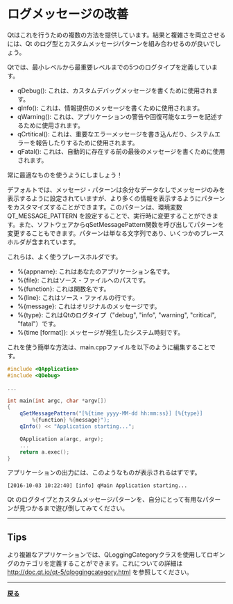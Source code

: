 # ログメッセージの改善

Qtはこれを行うための複数の方法を提供しています。結果と複雑さを両立させるには、Qt のログ型とカスタムメッセージパターンを組み合わせるのが良いでしょう。

Qtでは、最小レベルから最重要レベルまでの5つのログタイプを定義しています。

* qDebug(): これは、カスタムデバッグメッセージを書くために使用されます。
* qInfo(): これは、情報提供のメッセージを書くために使用されます。
* qWarning(): これは、アプリケーションの警告や回復可能なエラーを記述するために使用されます。
* qCrtitical(): これは、重要なエラーメッセージを書き込んだり、システムエラーを報告したりするために使用されます。
* qFatal(): これは、自動的に存在する前の最後のメッセージを書くために使用されます。

常に最適なものを使うようにしましょう！

デフォルトでは、メッセージ・パターンは余分なデータなしでメッセージのみを表示するように設定されていますが、より多くの情報を表示するようにパターンをカスタマイズすることができます。このパターンは、環境変数 QT_MESSAGE_PATTERN を設定することで、実行時に変更することができます。また、ソフトウェアからqSetMessagePattern関数を呼び出してパターンを変更することもできます。パターンは単なる文字列であり、いくつかのプレースホルダが含まれています。

これらは、よく使うプレースホルダです。

* %{appname}: これはあなたのアプリケーション名です。
* %{file}: これはソース・ファイルへのパスです。
* %{function}: これは関数名です。
* %{line}: これはソース・ファイルの行です。
* %{message}: これはオリジナルのメッセージです。
* %{type}: これはQtのログタイプ（"debug", "info", "warning", "critical", "fatal"）です。
* %{time [format]}: メッセージが発生したシステム時刻です。

これを使う簡単な方法は、main.cppファイルを以下のように編集することです。

```C++
#include <QApplication>
#include <QDebug>

...

int main(int argc, char *argv[])
{
    qSetMessagePattern("[%{time yyyy-MM-dd hh:mm:ss}] [%{type}]
        %{function} %{message}");
    qInfo() << "Application starting...";

    QApplication a(argc, argv);
    ...
    return a.exec();
}
```

アプリケーションの出力には、このようなものが表示されるはずです。

```shell
[2016-10-03 10:22:40] [info] qMain Application starting...
```

Qt のログタイプとカスタムメッセージパターンを、自分にとって有用なパターンが見つかるまで遊び倒してみてください。

***

## Tips

より複雑なアプリケーションでは、QLoggingCategoryクラスを使用してロギングのカテゴリを定義することができます。これについての詳細は <http://doc.qt.io/qt-5/qloggingcategory.html> を参照してください。

***

**[戻る](../index.html)**
